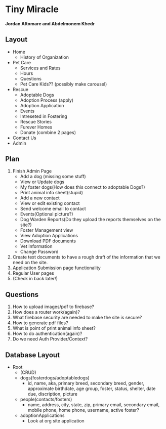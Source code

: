 # Tiny Miracle 
#### Jordan Altomare and Abdelmonem Khedr

## Layout 
* Home
    * History of Organization
* Pet Care
    * Services and Rates
    * Hours
    * Questions
    * Pet Care Kids?? (possibly make carousel)
* Rescue
    *  Adoptable Dogs
    *  Adoption Process (apply)
    *  Adoption Application
    *  Events
    *  Intreseted in Fostering
    *  Rescue Stories
    *  Furever Homes
    *  Donate (combine 2 pages)
* Contact Us
* Admin

## Plan

1. Finish Admin Page
    * Add a dog (missing some stuff)
    * View or Update dogs
    * My foster dogs(How does this connect to adoptable Dogs?)
    * Print animal info sheet(stupid)
    * Add a new contact
    * View or edit existing contact
    * Send welcome email to contact
    * Events(Optional picture?)
    * Dog Warden Reports(Do they upload the reports themselves on the site?)
    * Foster Management view
    * View Adoption Applications
    * Download PDF documents
    * Vet Information
    * Change Password
2. Create text documents to have a rough draft of the information that
we need on the site.
3. Application Submission page functionality
4. Regular User pages
5. (Check in back later!)


## Questions
1. How to upload images/pdf to firebase?
2. How does a router work(again)?
3. What firebase security are needed to make the site is secure?
4. How to generate pdf files?
5. What is point of print animal info sheet?
6. How to do authentication(again)?
7. Do we need Auth Provider/Context?


## Database Layout

* Root
    * (CRUD)
    * dogs(fosterdogs/adoptabledogs)
        * id, name, aka, primary breed, secondary breed, gender, approximate birthdate, age group, foster, status, shelter, date due, discription, picture
    * people(contacts/fosters)
        * name, address, city, state, zip, primary email,  secondary email, mobile phone, home phone, username, active foster?
    * adoptionApplications
        * Look at org site application
